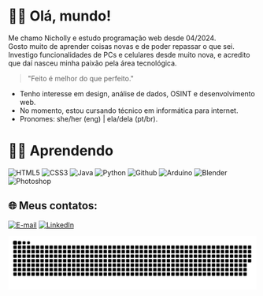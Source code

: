 # 👋🏼 Olá, mundo!
  Me chamo Nicholly e estudo programação web desde 04/2024. <br>
  Gosto muito de aprender coisas novas e de poder repassar o que sei.<br>
  Investigo funcionalidades de PCs e celulares desde muito nova, e acredito que daí nasceu minha paixão pela área tecnológica.

> "Feito é melhor do que perfeito."

- Tenho interesse em design, análise de dados, OSINT e desenvolvimento web.<br>
- No momento, estou cursando técnico em informática para internet.<br>
- Pronomes: she/her (eng) | ela/dela (pt/br).


# ✍🏼 Aprendendo
  ![HTML5](https://img.shields.io/badge/html5-%23E34F26.svg?style=for-the-badge&logo=html5&logoColor=white)
  ![CSS3](https://img.shields.io/badge/css3-%231572B6.svg?style=for-the-badge&logo=css3&logoColor=white)
  ![Java](https://img.shields.io/badge/java-%23ED8B00.svg?&style=for-the-badge&logo=java&logoColor=white)
  ![Python](https://img.shields.io/badge/python%20-%2314354C.svg?&style=for-the-badge&logo=python&logoColor=white)
  ![Github](https://img.shields.io/badge/github%20-%23121011.svg?&style=for-the-badge&logo=github&logoColor=white)
  ![Arduíno](https://img.shields.io/badge/-Arduino-00979D?style=for-the-badge&logo=Arduino&logoColor=white)
  ![Blender](https://img.shields.io/badge/blender%20-%23F5792A.svg?&style=for-the-badge&logo=blender&logoColor=white)
  ![Photoshop](https://img.shields.io/badge/adobe%20photoshop%20-%2331A8FF.svg?&style=for-the-badge&logo=adobe%20photoshop&logoColor=white)
  

## 🌐 Meus contatos:
  [![E-mail](https://img.shields.io/badge/-Email-000?style=for-the-badge&logo=microsoft-outlook&logoColor=FF00F6&color:FFF)](mailto:nichollygonzaga@hotmail.com)
  [![LinkedIn](https://img.shields.io/badge/-LinkedIn-000?style=for-the-badge&logo=linkedin&logoColor=FF00F6&color:FFF)](https://www.linkedin.com/in/nichollygonzaga/)


<picture align="center">
  <source media="(prefers-color-scheme: dark)" srcset="https://raw.githubusercontent.com/proglogi/proglogi/output/github-contribution-grid-snake-dark.svg">
  <source media="(prefers-color-scheme: light)" srcset="https://raw.githubusercontent.com/proglogi/proglogi/output/github-contribution-grid-snake-dark.svg">
  <img align="center" alt="github contribution grid snake animation" src="https://raw.githubusercontent.com/proglogi/proglogi/output/github-contribution-grid-snake.svg">
</picture>
